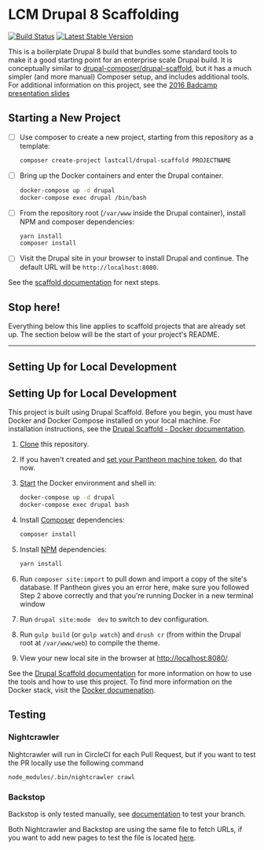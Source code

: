 LCM Drupal 8 Scaffolding
========================
[![Build Status](https://circleci.com/gh/LastCallMedia/Drupal-Scaffold.svg?style=svg)](https://circleci.com/gh/LastCallMedia/Drupal-Scaffold)
[![Latest Stable Version](https://poser.pugx.org/lastcall/drupal-scaffold/v/stable)](https://packagist.org/packages/lastcall/drupal-scaffold)

This is a boilerplate Drupal 8 build that bundles some standard tools to make it a good starting point for an enterprise scale Drupal build.  It is conceptually similar to [drupal-composer/drupal-scaffold](https://github.com/drupal-composer/drupal-scaffold), but it has a much simpler (and more manual) Composer setup, and includes additional tools.  For additional information on this project, see the [2016 Badcamp presentation slides](https://2016.badcamp.net/sites/default/files/session-files/FirstClassDevelopmentWorkflow.pdf)

Starting a New Project
----------------------
- [ ] Use composer to create a new project, starting from this repository as a template:
    ```bash
    composer create-project lastcall/drupal-scaffold PROJECTNAME
    ```
- [ ] Bring up the Docker containers and enter the Drupal container.
    ```bash
    docker-compose up -d drupal
    docker-compose exec drupal /bin/bash
    ```
- [ ] From the repository root (`/var/www` inside the Drupal container), install NPM and composer dependencies:
    ```bash
    yarn install
    composer install
    ```
- [ ] Visit the Drupal site in your browser to install Drupal and continue.  The default URL will be `http://localhost:8080`.

See the [scaffold documentation](docs/scaffold.md) for next steps.

## Stop here!

Everything below this line applies to scaffold projects that are already set up. The section below will be the start of your project's README.

---------------------------------------------

Setting Up for Local Development
--------------------------------
Setting Up for Local Development
--------------------------------
This project is built using Drupal Scaffold. Before you begin, you must have Docker and Docker Compose installed on your local machine. For installation instructions, see the [Drupal Scaffold - Docker documentation](https://github.com/LastCallMedia/Drupal-Scaffold/blob/master/docs/tools/docker.md).

1. [Clone](https://help.github.com/articles/cloning-a-repository/) this repository.
2. If you haven't created and [set your Pantheon machine token](https://github.com/LastCallMedia/Drupal-Scaffold/blob/master/docs/recipes/setting-machine-token.md), do that now.
3. [Start](https://github.com/LastCallMedia/Drupal-Scaffold/blob/master/docs/tools/docker.md#Running) the Docker environment and shell in:
    ```bash
    docker-compose up -d drupal
    docker-compose exec drupal bash
    ```
3. Install [Composer](https://github.com/LastCallMedia/Drupal-Scaffold/blob/master/docs/tools/composer.md#Running) dependencies:
    ```bash
    composer install
    ```
4. Install [NPM](https://github.com/LastCallMedia/Drupal-Scaffold/blob/master/docs/tools/npm.md#Running) dependencies:
    ```bash
    yarn install
    ```
5. Run `composer site:import` to pull down and import a copy of the site's database. If Pantheon gives you an error here, make sure you followed Step 2 above correctly and that you're running Docker in a new terminal window

6. Run `drupal site:mode  dev` to switch to dev configuration.

7. Run `gulp build` (or `gulp watch`) and `drush cr` (from within the Drupal root at `/var/www/web`) to compile the theme.

8. View your new local site in the browser at [http://localhost:8080/](http://localhost:8080/).

See the [Drupal Scaffold documentation](https://github.com/LastCallMedia/Drupal-Scaffold/blob/master/docs/) for more information on how to use the tools and how to use this project. To find more information on the Docker stack, visit the [Docker documenation](https://github.com/LastCallMedia/Drupal-Scaffold/blob/master/docs/tools/docker.md).

Testing
--------
### Nightcrawler
Nightcrawler will run in CircleCI for each Pull Request, but if you want to test the PR locally use the following command
```
node_modules/.bin/nightcrawler crawl
```
### Backstop

Backstop is only tested manually, see [documentation](/backstop/README.md) to test your branch.

Both Nightcrawler and Backstop are using the same file to fetch URLs, if you want to add new pages to test the file is located [here](/backstop/page.json).

